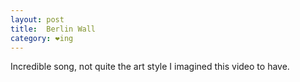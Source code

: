 ```yaml
---
layout: post
title:  Berlin Wall
category: ❤ing
---
```


<div class="embed" data-url="http://vimeo.com/22713488"></div>

Incredible song, not quite the art style I imagined this video to have.
